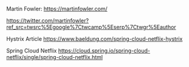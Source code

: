 Martin Fowler:
https://martinfowler.com/

https://twitter.com/martinfowler?ref_src=twsrc%5Egoogle%7Ctwcamp%5Eserp%7Ctwgr%5Eauthor

Hystrix Article
https://www.baeldung.com/spring-cloud-netflix-hystrix

Spring Cloud Netflix
https://cloud.spring.io/spring-cloud-netflix/single/spring-cloud-netflix.html